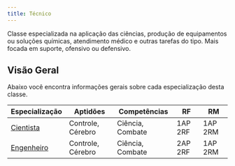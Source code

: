 ```yaml
---
title: Técnico
---
```


Classe especializada na aplicação das ciências, produção de equipamentos ou soluções químicas, atendimento médico e outras tarefas do tipo. Mais focada em suporte, ofensivo ou defensivo.

## Visão Geral

Abaixo você encontra informações gerais sobre cada especialização desta classe.

| Especialização            | Aptidões          | Competências     | RF      | RM      |
| ------------------------- | ----------------- | ---------------- | ------- | ------- |
| [Cientista](scientist.md) | Controle, Cérebro | Ciência, Combate | 1AP 2RF | 1AP 2RM |
| [Engenheiro](engineer.md) | Controle, Cérebro | Ciência, Combate | 2AP 2RF | 1AP 2RM |
